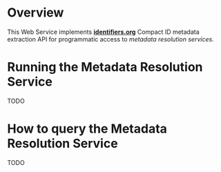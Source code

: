 # Overview
This Web Service implements [__identifiers.org__](http://identifiers.org) Compact ID metadata extraction API for programmatic access to _metadata resolution services_.


# Running the Metadata Resolution Service
TODO


# How to query the Metadata Resolution Service
TODO
